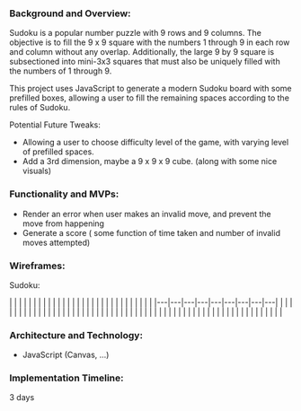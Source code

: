 ### Background and Overview:

Sudoku is a popular number puzzle with 9 rows and 9 columns. The objective is to fill the 9 x 9 square with the numbers 1 through 9 in each row and column without any overlap. Additionally, the large 9 by 9 square is subsectioned into mini-3x3 squares that must also be uniquely filled with the numbers of 1 through 9. 

This project uses JavaScript to generate a modern Sudoku board with some prefilled boxes, allowing a user to fill the remaining spaces according to the rules of Sudoku.  

Potential Future Tweaks: 
- Allowing a user to choose difficulty level of the game, with varying level of prefilled spaces. 
- Add a 3rd dimension, maybe a 9 x 9 x 9 cube. (along with some nice visuals)

### Functionality and MVPs:

- Render an error when user makes an invalid move, and prevent the move from happening 
- Generate a score ( some function of time taken and number of invalid moves attempted)


### Wireframes:

Sudoku: 

|    |    |    |    |    |    |    |    |    |
|    |    |    |    |    |    |    |    |    |
|    |    |    |    |    |    |    |    |    |
|---|---|---|---|---|---|---|---|---|
|    |    |    |    |    |    |    |    |    |
|    |    |    |    |    |    |    |    |    |
|    |    |    |    |    |    |    |    |    |
|    |    |    |    |    |    |    |    |    |
|    |    |    |    |    |    |    |    |    |
|    |    |    |    |    |    |    |    |    |




### Architecture and Technology: 

- JavaScript (Canvas, ...)

### Implementation Timeline: 

3 days 

<!-- Bonus Features -->